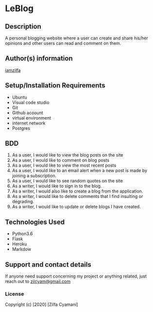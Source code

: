 # LeBlog

## Description
  A personal blogging website where a user can create and share his/her opinions and other users can read and comment on them.

## Author(s) information
[iamzilfa](https://github.com/iamzilfa)

## Setup/Installation Requirements
* Ubuntu
* Visual code studio
* Git
* Github acoount
* virtual environment
* internet network
* Postgres

## BDD

1. As a user, I would like to view the blog posts on the site
2. As a user, I would like to comment on blog posts
3. As a user, I would like to view the most recent posts
4. As a user, I would like to an email alert when a new post is made by joining a subscription.
5. As a user, I would like to see random quotes on the site
6. As a writer, I would like to sign in to the blog.
7. As a writer, I would also like to create a blog from the application.
8. As a writer, I would like to delete comments that I find insulting or degrading.
9. As a writer, I would like to update or delete blogs I have created.

## Technologies Used
* Python3.6
* Flask
* Heroku
* Markdow


## Support and contact details
If anyone need support concerning my project or anything related, just reach out to zilcyam@gmail.com
 
<!-- [Here is the Link]( https://zilpitchapp.herokuapp.com/ "Perso_Blog") -->

### License

Copyright (c) [2020] [Zilfa Cyamani]
